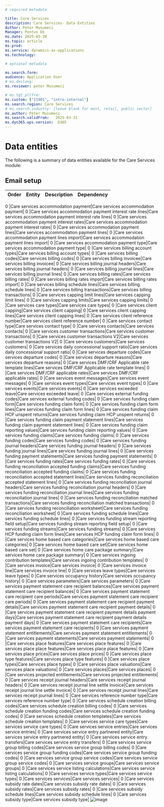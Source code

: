 ```yaml
---
# required metadata

title: Care Services
description: Care Services- Data Entities
Author: Peter Musumeci
Manager: Pontus Ek
ms.date: 2025-03-30
ms.topic: article
ms.prod: 
ms.service: dynamics-ax-applications
ms.technology: 

# optional metadata

ms.search.form:  
audience: Application User
# ms.devlang: 
ms.reviewer: peter Musumeci

# ms.tgt_pltfrm: 
ms.custom: ["21901", "intro-internal"]
ms.search.region: Care Services
# ms.search.industry: [leave blank for most, retail, public sector]
ms.author: Peter Musumeci 
ms.search.validFrom:   2025-03-31
ms.dyn365.ops.version:  D365
---
```


# Data entities

The following is a summary of data entities available for the Care Services module:
## Email setup


**Order**| **Entity**                      | **Description**	                                                                                        | **Dependency**
:-----   |:------------------------        |:-------------------                                                                                      |:------------------------

0 |Care services accommodation payment|Care services accommodation payment|
0 |Care services accommodation payment interest rate lines|Care services accommodation payment interest rate lines|
0 |Care services accommodation payment interest rates|Care services accommodation payment interest rates|
0 |Care services accommodation payment lines|Care services accommodation payment lines|
0 |Care services accommodation payment lines import|Care services accommodation payment lines import|
0 |Care services accommodation payment type|Care services accommodation payment type|
0 |Care services billing account types|Care services billing account types|
0 |Care services billing codes|Care services billing codes|
0 |Care services billing invoicee|Care services billing invoicee|
0 |Care services billing journal headers|Care services billing journal headers|
0 |Care services billing journal lines|Care services billing journal lines|
0 |Care services billing rates|Care services billing rates|
0 |Care services billing rates import|Care services billing rates import|
0 |Care services billing schedule lines|Care services billing schedule lines|
0 |Care services billing transactions|Care services billing transactions|
0 |Care services capping limit lines|Care services capping limit lines|
0 |Care services capping limits|Care services capping limits|
0 |Care services care types|Care services care types|
0 |Care services client capping|Care services client capping|
0 |Care services client capping lines|Care services client capping lines|
0 |Care services client reference number|Care services client reference number|
0 |Care services contact type|Care services contact type|
0 |Care services contacts|Care services contacts|
0 |Care services customer transactions|Care services customer transactions|
0 |Care services customer transactions V2|Care services customer transactions V2|
0 |Care services customers|Care services customers|
0 |Care services daily concessional support ratio|Care services daily concessional support ratio|
0 |Care services departure codes|Care services departure codes|
0 |Care services departure reasons|Care services departure reasons|
0 |Care services DMF/CRF Applicable rate template lines|Care services DMF/CRF Applicable rate template lines|
0 |Care services DMF/CRF applicable rates|Care services DMF/CRF applicable rates|
0 |Care services event messages|Care services event messages|
0 |Care services event types|Care services event types|
0 |Care services events|Care services events|
0 |Care services exceeded leave|Care services exceeded leave|
0 |Care services external funding codes|Care services external funding codes|
0 |Care services funding claim form|Care services funding claim form|
0 |Care services funding claim form lines|Care services funding claim form lines|
0 |Care services funding claim HCP unspent returns|Care services funding claim HCP unspent returns|
0 |Care services funding claim payment statement lines|Care services funding claim payment statement lines|
0 |Care services funding claim reporting values|Care services funding claim reporting values|
0 |Care services funding claims|Care services funding claims|
0 |Care services funding codes|Care services funding codes|
0 |Care services funding journal headers|Care services funding journal headers|
0 |Care services funding journal lines|Care services funding journal lines|
0 |Care services funding payment statements|Care services funding payment statements|
0 |Care services funding rates|Care services funding rates|
0 |Care services funding reconciliation accepted funding claims|Care services funding reconciliation accepted funding claims|
0 |Care services funding reconciliation accepted statement lines|Care services funding reconciliation accepted statement lines|
0 |Care services funding reconciliation journal headers|Care services funding reconciliation journal headers|
0 |Care services funding reconciliation journal lines|Care services funding reconciliation journal lines|
0 |Care services funding reconciliation matched transactions|Care services funding reconciliation matched transactions|
0 |Care services funding reconciliation worksheet|Care services funding reconciliation worksheet|
0 |Care services funding schedule lines|Care services funding schedule lines|
0 |Care services funding stream reporting field setup|Care services funding stream reporting field setup|
0 |Care services funding streams|Care services funding streams|
0 |Care services HCP funding claim form lines|Care services HCP funding claim form lines|
0 |Care services home based care categories|Care services home based care categories|
0 |Care services home based care set|Care services home based care set|
0 |Care services home care package summary|Care services home care package summary|
0 |Care services ingoing contribution templates|Care services ingoing contribution templates|
0 |Care services invoice|Care services invoice|
0 |Care services invoice line|Care services invoice line|
0 |Care services leave types|Care services leave types|
0 |Care services occupancy history|Care services occupancy history|
0 |Care services parameters|Care services parameters|
0 |Care services payment statement care recipient balances|Care services payment statement care recipient balances|
0 |Care services payment statement care recipient care periods|Care services payment statement care recipient care periods|
0 |Care services payment statement care recipient payment details|Care services payment statement care recipient payment details|
0 |Care services payment statement care recipient payment details payment days|Care services payment statement care recipient payment details payment days|
0 |Care services payment statement care recipients|Care services payment statement care recipients|
0 |Care services payment statement entitlements|Care services payment statement entitlements|
0 |Care services payment statements|Care services payment statements|
0 |Care services place features|Care services place features|
0 |Care services place place features|Care services place place features|
0 |Care services place prices|Care services place prices|
0 |Care services place type features|Care services place type features|
0 |Care services place types|Care services place types|
0 |Care services place valuations|Care services place valuations|
0 |Care services places|Care services places|
0 |Care services projected entitlements|Care services projected entitlements|
0 |Care services receipt journal headers|Care services receipt journal headers|
0 |Care services receipt journal line settle invoice|Care services receipt journal line settle invoice|
0 |Care services receipt journal lines|Care services receipt journal lines|
0 |Care services reference number type|Care services reference number type|
0 |Care services schedule creation billing codes|Care services schedule creation billing codes|
0 |Care services schedule creation funding codes|Care services schedule creation funding codes|
0 |Care services schedule creation templates|Care services schedule creation templates|
0 |Care services service care types|Care services service care types|
0 |Care services service entries|Care services service entries|
0 |Care services service entry partnered entity|Care services service entry partnered entity|
0 |Care services service entry transfers|Care services service entry transfers|
0 |Care services service group billing codes|Care services service group billing codes|
0 |Care services service group funding codes|Care services service group funding codes|
0 |Care services service group service codes|Care services service group service codes|
0 |Care services service groups|Care services service groups|
0 |Care services service listing calculations|Care services service listing calculations|
0 |Care services service types|Care services service types|
0 |Care services services|Care services services|
0 |Care services subsidy rate dates|Care services subsidy rate dates|
0 |Care services subsidy rates|Care services subsidy rates|
0 |Care services subsidy schedule lines|Care services subsidy schedule lines|
0 |Care services subsidy type|Care services subsidy type|
![image](https://github.com/user-attachments/assets/b43dc80d-b25c-446c-b7dc-d09e615b6048)


